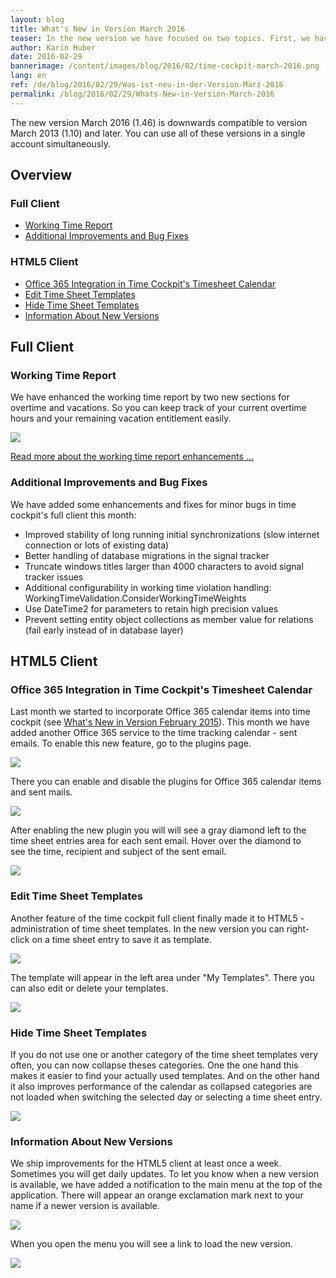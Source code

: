 ```yaml
---
layout: blog
title: What's New in Version March 2016
teaser: In the new version we have focused on two topics. First, we have improved the working time report by adding overtime and remaining vacation entitlement. Second, we have extended the Office 365 integration with the HTML5 time sheet calendar by sent emails.
author: Karin Huber
date: 2016-02-29
bannerimage: /content/images/blog/2016/02/time-cockpit-march-2016.png
lang: en
ref: /de/blog/2016/02/29/Was-ist-neu-in-der-Version-März-2016
permalink: /blog/2016/02/29/Whats-New-in-Version-March-2016
---
```


<p>The new version March 2016 (1.46) is downwards compatible to version March 2013 (1.10) and later. You can use all of these versions in a single account simultaneously.</p><h2>Overview</h2><h3>Full Client</h3><ul>
  <li>
    <a href="#working-time-report">Working Time Report</a>
  </li>
  <li>
    <a href="#additional-improvements">Additional Improvements and Bug Fixes</a>
  </li>
</ul><h3>HTML5 Client</h3><ul>
  <li>
    <a href="#sent-emails">Office 365 Integration in Time Cockpit's Timesheet Calendar</a>
  </li>
  <li>
    <a href="#edit-timesheet-templates">Edit Time Sheet Templates</a>
  </li>
  <li>
    <a href="#hide-timesheet-templates">Hide Time Sheet Templates</a>
  </li>
  <li>
    <a href="#new-versions">Information About New Versions</a>
  </li>
</ul><h2>Full Client</h2><h3>
  <a id="working-time-report" name="working-time-report" class="mce-item-anchor"></a>Working Time Report</h3><p>We have enhanced the working time report by two new sections for overtime and vacations. So you can keep track of your current overtime hours and your remaining vacation entitlement easily.</p><p>
  <img src="{{site.baseurl}}/content/images/blog/2016/02/time-report-overtime-vacation.png" />
</p><p>
  <a href="~/blog/2016/02/29/Time-Report-With-Overtime-and-Vacation-Entitlement">Read more about the working time report enhancements ...</a>
</p><h3>
  <a id="additional-improvements" name="additional-improvements" class="mce-item-anchor"></a>Additional Improvements and Bug Fixes
<br /></h3><p>We have added some enhancements and fixes for minor bugs in time cockpit's full client this month:</p><ul>
  <li>Improved stability of long running initial synchronizations (slow internet connection or lots of existing data)</li>
  <li>Better handling of database migrations in the signal tracker</li>
  <li>Truncate windows titles larger than 4000 characters to avoid signal tracker issues</li>
  <li>Additional configurability in working time violation handling: WorkingTimeValidation.ConsiderWorkingTimeWeights</li>
  <li>Use DateTime2 for parameters to retain high precision values</li>
  <li>Prevent setting entity object collections as member value for relations (fail early instead of in database layer)</li>
</ul><h2>HTML5 Client</h2><h3>
  <a id="sent-emails" name="sent-emails" class="mce-item-anchor"></a>Office 365 Integration in Time Cockpit's Timesheet Calendar
<br /></h3><p>Last month we started to incorporate Office 365 calendar items into time cockpit (see <a href="~/blog/2016/01/31/Whats-New-in-Version-February-2016">What's New in Version February 2015</a>). This month we have added another Office 365 service to the time tracking calendar - sent emails. To enable this new feature, go to the plugins page.</p><p>
  <img src="{{site.baseurl}}/content/images/blog/2016/02/time-cockpit-plugins.png" />
</p><p>There you can enable and disable the plugins for Office 365 calendar items and sent mails.</p><p>
  <img src="{{site.baseurl}}/content/images/blog/2016/02/time-cockpit-enable-plugins.png" />
</p><p>After enabling the new plugin you will will see a gray diamond left to the time sheet entries area for each sent email. Hover over the diamond to see the time, recipient and subject of the sent email.<br /></p><p>
  <img src="{{site.baseurl}}/content/images/blog/2016/02/time-tracking-calendar-with-office365-items.png" />
</p><h3>
  <a id="edit-timesheet-templates" name="edit-timesheet-templates" class="mce-item-anchor"></a>Edit Time Sheet Templates
<br /></h3><p>Another feature of the time cockpit full client finally made it to HTML5 - administration of time sheet templates. In the new version you can right-click on a time sheet entry to save it as template.</p><p>
  <img src="{{site.baseurl}}/content/images/blog/2016/02/save-time-sheet-entry-as-template.png" />
</p><p>The template will appear in the left area under "My Templates". There you can also edit or delete your templates.<br /></p><p>
  <img src="{{site.baseurl}}/content/images/blog/2016/02/edit-or-remove-time-sheet-templates.png" />
</p><h3>
  <a id="hide-timesheet-templates" name="hide-timesheet-templates" class="mce-item-anchor"></a>Hide Time Sheet Templates</h3><p>If you do not use one or another category of the time sheet templates very often, you can now collapse theses categories. One the one hand this makes it easier to find your actually used templates. And on the other hand it also improves performance of the calendar as collapsed categories are not loaded when switching the selected day or selecting a time sheet entry.</p><p>
  <img src="{{site.baseurl}}/content/images/blog/2016/02/collapse-time-sheet-templates.png" />
</p><h3>
  <a id="new-versions" name="new-versions" class="mce-item-anchor"></a>Information About New Versions</h3><p>We ship improvements for the HTML5 client at least once a week. Sometimes you will get daily updates. To let you know when a new version is available, we have added a notification to the main menu at the top of the application. There will appear an orange exclamation mark next to your name if a newer version is available.</p><p>
  <img src="{{site.baseurl}}/content/images/blog/2016/02/new-version-menu.png" />
</p><p>When you open the menu you will see a link to load the new version.<br /></p><p>
  <img src="{{site.baseurl}}/content/images/blog/2016/02/new-version-menu-expanded.png" />
</p>